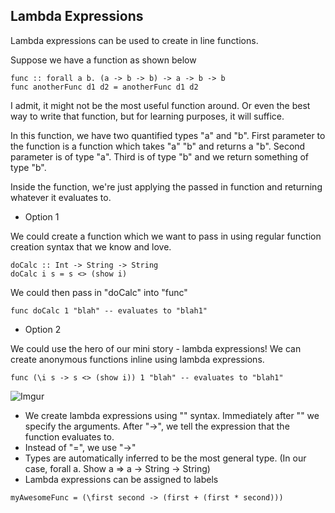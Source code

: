 ## Lambda Expressions

Lambda expressions can be used to create in line functions.

Suppose we have a function as shown below
```
func :: forall a b. (a -> b -> b) -> a -> b -> b
func anotherFunc d1 d2 = anotherFunc d1 d2
```
I admit, it might not be the most useful function around. Or even the best way to write that function, but for learning purposes, it will suffice.

In this function, we have two quantified types "a" and "b". First parameter to the function is a function which takes "a" "b" and returns a "b". Second parameter is of type "a". Third is of type "b" and we return something of type "b".

Inside the function, we're just applying the passed in function and returning whatever it evaluates to.

* Option 1

We could create a function which we want to pass in using regular function creation syntax that we know and love.

```
doCalc :: Int -> String -> String
doCalc i s = s <> (show i)
```

We could then pass in "doCalc" into "func"

```
func doCalc 1 "blah" -- evaluates to "blah1"
```

* Option 2

We could use the hero of our mini story - lambda expressions! We can create anonymous functions inline using lambda expressions.

```
func (\i s -> s <> (show i)) 1 "blah" -- evaluates to "blah1"
```
![Imgur](https://i.imgur.com/VmPRBuw.jpg)

* We create lambda expressions using "\" syntax. Immediately after "\" we specify the arguments. After "->", we tell the expression that the function evaluates to.
* Instead of "=", we use "->"
* Types are automatically inferred to be the most general type. (In our case, forall a. Show a => a -> String -> String)
* Lambda expressions can be assigned to labels
```
myAwesomeFunc = (\first second -> (first + (first * second)))
```
